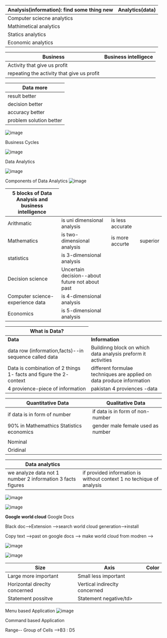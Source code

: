 
<table>
    <thead>
      <tr>
        <th>Analysis(information): find some thing new</th>
        <th>Analytics(data)</th>
      </tr>
    </thead>
    <tbody>
        <tr>
            <td>Computer sciecne analytics</td>
        </tr>
        <tr>
            <td>Mathimetical analytics</td>
        </tr>
        <tr>
            <td>Statics analytics</td>
        </tr>
        <tr>
            <td>Economic analytics</td>
        </tr>
    </tbody>
  </table>

  <table>
    <thead>
      <tr>
        <th>Business</th>
        <th>Business intelligece</th>
      </tr>
    </thead>
    <tbody>
        <tr>
            <td>Activity that give us profit</td>
        </tr>
        <tr>
            <td>repeating the activity that give us profit</td>
        </tr>
    </tbody>
  </table>

  
  <table>
    <thead>
      <tr>
        <th>Data more</th>
      </tr>
    </thead>
    <tbody>
        <tr>
            <td>result better</td>
        </tr>
        <tr>
            <td>decision better</td>
        </tr>
         <tr>
            <td>accuracy better</td>
        </tr>
         <tr>
            <td>problem solution better</td>
        </tr>
    </tbody>
  </table>

  
  ![image](https://github.com/princit/Data_Analysis_and_Bussiness_Intelligence/assets/29123911/c5c27030-42a5-413e-8948-5646b4e0a1f9)

  Business Cycles
  
  ![image](https://github.com/princit/Data_Analysis_and_Bussiness_Intelligence/assets/29123911/cccabd72-67a4-4a95-9992-204084e2a6ca)

Data Analytics

![image](https://github.com/princit/Data_Analysis_and_Bussiness_Intelligence/assets/29123911/ed62012d-baab-4fde-85c2-83fe4354ab6a)

Components of Data Analytics
![image](https://github.com/princit/Data_Analysis_and_Bussiness_Intelligence/assets/29123911/8f804362-695c-42ba-bb5f-3960acc9ffab)


  <table>
    <thead>
      <tr>
        <th>5 blocks of Data Analysis and business intelligence</th>
      </tr>
    </thead>
    <tbody>
        <tr>
            <td>Arithmatic</td>
            <td>is uni dimensional analysis</td> 
            <td>is less accurate</td> 
        </tr>
        <tr>
            <td>Mathematics</td>
            <td>is two-dimensional analysis</td>  
            <td>is more accurte </td>
            <td>superior</td>
        </tr>
        <tr>
            <td>statistics</td>
            <td>is 3-dimensional analysis</td>           
        </tr>
         <tr>
            <td>Decision science</td>
           <td>Uncertain decision--about future not about past</td>
        </tr>
        <tr>
            <td>Computer science-experience data</td>
            <td>is 4-dimensional analysis</td>
        </tr>
        <tr>
           <td>Economics</td>
            <td>is 5-dimensional analysis</td>
        </tr>
    </tbody>
  </table>
  
  
<table>
    <thead>
      <tr>
        <th>What is Data?</th>
      </tr>
    </thead>
    <tbody>
        <tr>
            <td> <b>Data</b></td> 
            <td><b>Information</b></td>
        </tr>
        <tr>
            <td>data row (information,facts)--in sequence called data</td>  
            <td>Buildinng block on which data analysis preform it activities</td>
        </tr>
        <tr>
            <td>Data is combination of 2 things 1- facts and figure the 2- context</td>           
            <td>different formulae techniques are applied on data produce information</td>
        </tr>
         <tr>
            <td>4 provience-piece of information</td>
           <td>pakistan 4 proviences -data</td>
        </tr>
    </tbody>
  </table>
  

  <table>
    <thead>
      <tr>
        <th>Quantitative Data</th>
        <th>Qualitative Data</th>
      </tr>
    </thead>
    <tbody>
        <tr>
            <td> if data is in form of number</td> 
            <td>if data is in form of non-number</td>
        </tr>
        <tr>
            <td> 90% in Mathemathics Statistics economics</td> 
            <td> gender male female used as number</td>
        </tr>             
        <tr>
            <td><tr><td>Nominal <td></tr><tr><td>Oridinal<td> </tr></td> 
        </tr>
    </tbody>
  </table>


<table>
    <thead>
      <tr>
        <th>Data analytics</th>
        <th></th>
      </tr>
    </thead>
    <tbody>
        <tr>
            <td> we analyze data not 1 number 2 information 3 facts figures </td> 
            <td>if provided information is without context 1 no techique of analysis</td>
        </tr>
    </tbody>
  </table>

  
![image](https://github.com/princit/Data_Analysis_and_Bussiness_Intelligence/assets/29123911/6eb08e53-ae37-4628-bde9-dcebfe3b2c9d)

![image](https://github.com/princit/Data_Analysis_and_Bussiness_Intelligence/assets/29123911/aadb7016-abe2-4ce9-86de-d65b22a556f0)


**Google world cloud**
Google Docs

Black doc-->Extension -->search world cloud generation-->install

Copy text -->past on google docs --> make world cloud from modren --> 

![image](https://github.com/princit/Data_Analysis_and_Bussiness_Intelligence/assets/29123911/6c2f715c-079d-438f-afd7-6f1fd605c0cb)

![image](https://github.com/princit/Data_Analysis_and_Bussiness_Intelligence/assets/29123911/8585d549-77ea-4760-b953-a7186ffa4d84)


<table>
    <thead>
      <tr>
        <th>Size</th>
        <th>Axis</th>
        <th>Color</th>
      </tr>
    </thead>
    <tbody>
        <tr>
            <td>Large more important </td> 
            <td>Small less important</td>
        </tr>
        <tr>
            <td>Horizontal direclty concerned </td> 
            <td>Vertical indireclty concerned</td>
        </tr>
          <tr>
            <td>Statement possitve </td> 
            <td>Statement negative/td>
        </tr>
    </tbody>
  </table>

Menu based Application
![image](https://github.com/princit/Data_Analysis_and_Bussiness_Intelligence/assets/29123911/1dc9764a-e8e3-47ee-8362-dd145a2b58cd)

Command based Application

Range-- Group of Cells -->B3 : D5
